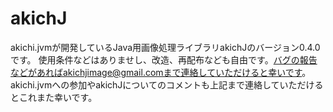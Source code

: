 # akichJ
akichi.jvmが開発しているJava用画像処理ライブラリakichJのバージョン0.4.0です。
使用条件などはありませし、改造、再配布なども自由です。バグの報告などがあればakichjimage@gmail.comまで連絡していただけると幸いです。
akichi.jvmへの参加やakichJについてのコメントも上記まで連絡していただけるとこれまた幸いです。
